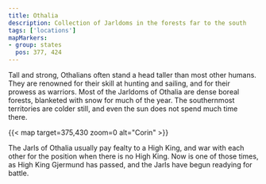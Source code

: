 ```yaml
---
title: Othalia
description: Collection of Jarldoms in the forests far to the south
tags: ['locations']
mapMarkers:
- group: states
  pos: 377, 424
---
```


Tall and strong, Othalians often stand a head taller than most other humans. They are renowned for their skill at hunting and sailing, and for their prowess as warriors. Most of the Jarldoms of Othalia are dense boreal forests, blanketed with snow for much of the year. The southernmost territories are colder still, and even the sun does not spend much time there.

{{< map target=375,430 zoom=0 alt="Corin" >}}

The Jarls of Othalia usually pay fealty to a High King, and war with each other for the position when there is no High King. Now is one of those times, as High King Gjermund has passed, and the Jarls have begun readying for battle.

